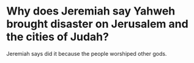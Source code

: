 # Why does Jeremiah say Yahweh brought disaster on Jerusalem and the cities of Judah?

Jeremiah says did it because the people worshiped other gods.

